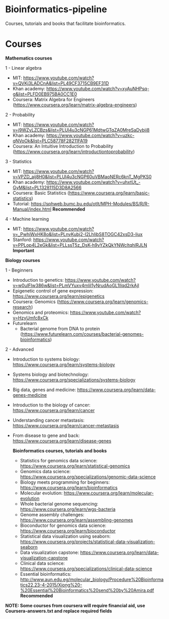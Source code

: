 # Bioinformatics-pipeline
Courses, tutorials and books that facilitate bioinformatics. 

# Courses 
**Mathematics courses**

  1 - Linear algebra 
  
  - MIT: https://www.youtube.com/watch?v=QVKj3LADCnA&list=PL49CF3715CB9EF31D
  - Khan academy: https://www.youtube.com/watch?v=xyAuNHPsq-g&list=PLFD0EB975BA0CC1E0
  - Coursera: Matrix Algebra for Engineers (https://www.coursera.org/learn/matrix-algebra-engineers)
  
  2 - Probability 
  
  - MIT: https://www.youtube.com/watch?v=j9WZyLZCBzs&list=PLUl4u3cNGP61MdtwGTqZA0MreSaDybji8
  - Khan academy: https://www.youtube.com/watch?v=uzkc-qNVoOk&list=PLC58778F28211FA19
  - Coursera: An Intuitive Introduction to Probability (https://www.coursera.org/learn/introductiontoprobability)
  
  3 - Statistics 
  
  - MIT: https://www.youtube.com/watch?v=VPZD_aij8H0&list=PLUl4u3cNGP60uVBMaoNERc6knT_MgPKS0
  - Khan academy: https://www.youtube.com/watch?v=uhxtUt_-GyM&list=PL1328115D3D8A2566
  - Coursera: Basic Statistics (https://www.coursera.org/learn/basic-statistics)
  - Tutorial: https://sphweb.bumc.bu.edu/otlt/MPH-Modules/BS/R/R-Manual/index.html **Recommended**
  
  4 - Machine learning 
  
  - MIT: https://www.youtube.com/watch?v=_PwhiWxHK8o&list=PLnvKubj2-I2LhIibS8TOGC42xsD3-liux
  - Stanford: https://www.youtube.com/watch?v=PPLop4L2eGk&list=PLLssT5z_DsK-h9vYZkQkYNWcItqhlRJLN **Important**
  
  **Biology courses**

  1 - Beginners
  
  - Introduction to genetics: https://www.youtube.com/watch?v=w0ulFIw386w&list=PLmVYuxv4mIil1yNrudAoGL1Ilqd2rkAjI
  - Epigenetic control of gene expression: https://www.coursera.org/learn/epigenetics
  - Coursera: Genomics (https://www.coursera.org/learn/genomics-research)
  - Genomics and proteomics: https://www.youtube.com/watch?v=HzyUmfc8xCk
  - Futurelearn
    - Bacterial genome from DNA to protein (https://www.futurelearn.com/courses/bacterial-genomes-bioinformatics)  
    
   2 - Advanced
   
   - Introduction to systems biology: https://www.coursera.org/learn/systems-biology
   - Systems biology and biotechnology: https://www.coursera.org/specializations/systems-biology
   - Big data, genes and medicine: https://www.coursera.org/learn/data-genes-medicine
   - Introduction to the biology of cancer: https://www.coursera.org/learn/cancer
   - Understanding cancer metastasis: https://www.coursera.org/learn/cancer-metastasis
   - From disease to gene and back: https://www.coursera.org/learn/disease-genes
   
     **Bioinformatics courses, tutorials and books**
     - Statistics for genomics data science: https://www.coursera.org/learn/statistical-genomics
     - Genomics data science: https://www.coursera.org/specializations/genomic-data-science
     - Biology meets programming for beginners: https://www.coursera.org/learn/bioinformatics
     - Molecular evolution: https://www.coursera.org/learn/molecular-evolution
     - Whole bacterial genome sequencing: https://www.coursera.org/learn/wgs-bacteria
     - Genome assembly challenges: https://www.coursera.org/learn/assembling-genomes
     - Bioconductor for genomics data science: https://www.coursera.org/learn/bioconductor
     - Statistical data visualization using seaborn: https://www.coursera.org/projects/statistical-data-visualization-seaborn
     - Data visualization capstone: https://www.coursera.org/learn/data-visualization-capstone
     - Clinical data science: https://www.coursera.org/specializations/clinical-data-science
     - Essential bioinformatics: http://www.aun.edu.eg/molecular_biology/Procedure%20Bioinformatics22.23-4-2015/Xiong%20-%20Essential%20Bioinformatics%20send%20by%20Amira.pdf **Recommended**

**NOTE: Some courses from coursera will require financial aid, use Coursera-answers.txt and replace required fields** 
